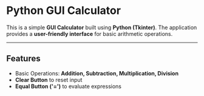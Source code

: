 # Python GUI Calculator

This is a simple **GUI Calculator** built using **Python (Tkinter)**.
The application provides a **user-friendly interface** for basic arithmetic operations.

---

## Features

- Basic Operations: **Addition, Subtraction, Multiplication, Division**
- **Clear Button** to reset input
- **Equal Button ('=')** to evaluate expressions
